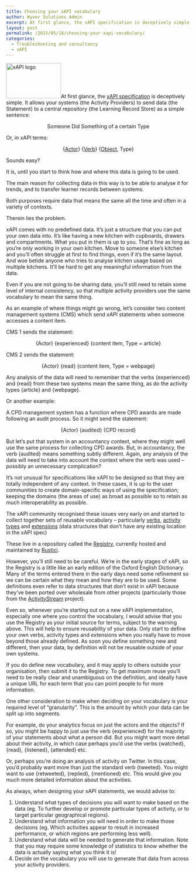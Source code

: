 ```yaml
---
title: Choosing your xAPI vocabulary
author: Wyver Solutions Admin
excerpt: At first glance, the xAPI specification is deceptively simple. But the vocabulary you choose to use within your statements will have a massive impact on the useful information you can pull out of your Learning Record Store reports.
layout: post
permalink: /2015/05/18/choosing-your-xapi-vocabulary/
categories:
  - Troubleshooting and consultancy
  - xAPI
---
```

[<img class="alignright wp-image-1247" src="http://www.wyversolutions.co.uk/cms/wp-content/uploads/2015/01/xAPI-logo.png" alt="xAPI logo" width="150" height="96" />][1]At first glance, the <a href="https://github.com/adlnet/xAPI-Spec/blob/master/xAPI.md" target="_blank">xAPI specification</a> is deceptively simple. It allows your systems (the Activity Providers) to send data (the Statement) to a central repository (the Learning Record Store) as a simple sentence:

<p style="text-align: center;">
  Someone Did Something of a certain Type
</p>

Or, in xAPI terms:

<p style="text-align: center;">
  {<a href="https://github.com/adlnet/xAPI-Spec/blob/master/xAPI.md#actor" target="_blank">Actor</a>} {<a href="https://github.com/adlnet/xAPI-Spec/blob/master/xAPI.md#verb" target="_blank">Verb</a>} {<a href="https://github.com/adlnet/xAPI-Spec/blob/master/xAPI.md#object" target="_blank">Object</a>, Type}
</p>

Sounds easy?

It is, until you start to think how and where this data is going to be used.

The main reason for collecting data in this way is to be able to analyse it for trends, and to transfer learner records between systems.

Both purposes require data that means the same all the time and often in a variety of contexts.

Therein lies the problem.

xAPI comes with no predefined data. It’s just a structure that you can put your own data into. It’s like having a new kitchen with cupboards, drawers and compartments. What you put in them is up to you. That’s fine as long as you’re only working in your own kitchen. Move to someone else’s kitchen and you’ll often struggle at first to find things, even if it’s the same layout. And woe betide anyone who tries to analyse kitchen usage based on multiple kitchens. It’ll be hard to get any meaningful information from the data.

Even if you are not going to be sharing data, you’ll still need to retain some level of internal consistency, so that multiple activity providers use the same vocabulary to mean the same thing.

As an example of where things might go wrong, let’s consider two content management systems (CMS) which send xAPI statements when someone accesses a content item.

CMS 1 sends the statement:

<p style="text-align: center;">
  {Actor} {experienced} {content item, Type = article}
</p>

CMS 2 sends the statement:

<p style="text-align: center;">
  {Actor} {read} {content item, Type = webpage}
</p>

Any analysis of the data will need to remember that the verbs {experienced} and {read} from these two systems mean the same thing, as do the activity types {article} and {webpage}.

Or another example:

A CPD management system has a function where CPD awards are made following an audit process. So it might send the statement:

<p style="text-align: center;">
  {Actor} {audited} {CPD record}
</p>

But let’s put that system in an accountancy context, where they might well use the same process for collecting CPD awards. But, in accountancy, the verb {audited} means something subtly different. Again, any analysis of the data will need to take into account the context where the verb was used – possibly an unnecessary complication?

It’s not unusual for specifications like xAPI to be designed so that they are totally independent of any context. In these cases, it is up to the user communities to create domain-specific ways of using the specification; keeping the domains (the areas of use) as broad as possible so to retain as much interoperability as possible.

The xAPI community recognised these issues very early on and started to collect together sets of reusable vocabulary – particularly <a href="https://registry.tincanapi.com/#home/verbs" target="_blank">verbs</a>, <a href="https://registry.tincanapi.com/#home/activityTypes" target="_blank">activity types</a> and <a href="https://registry.tincanapi.com/#home/extensions" target="_blank">extensions</a> (data structures that don’t have any existing location in the xAPI spec)

These live in a repository called the <a href="https://registry.tincanapi.com" target="_blank">Registry</a>, currently hosted and maintained by <a href="http://rusticisoftware.com/" target="_blank">Rustici</a>.

However, you’ll still need to be careful. We’re in the early stages of xAPI, so the Registry is a little like an early edition of the Oxford English Dictionary. Many of the terms entered there in the early days need some refinement so we can be certain what they mean and how they are to be used. Some definitions even refer to data structures that don’t exist in xAPI because they’ve been ported over wholesale from other projects (particularly those from the <a href="http://activitystrea.ms/" target="_blank">ActivityStream</a> project).

Even so, whenever you’re starting out on a new xAPI implementation, especially one where you control the vocabulary, I would advise that you use the Registry as your initial source for terms, subject to the warning above. This will help to ensure reusability of your data. Only start to define your own verbs, activity types and extensions when you really have to move beyond those already defined. As soon you define something new and different, then your data, by definition will not be reusable outside of your own systems.

If you do define new vocabulary, and it may apply to others outside your organisation, then submit it to the Registry. To get maximum reuse you’ll need to be really clear and unambiguous on the definition, and ideally have a unique URL for each term that you can point people to for more information.

One other consideration to make when deciding on your vocabulary is your required level of “granularity”. This is the amount by which your data can be split up into segments.

For example, do your analytics focus on just the actors and the objects? If so, you might be happy to just use the verb {experienced} for the majority of your statements about what a person did. But you might want more detail about their activity, in which case perhaps you’d use the verbs {watched}, {read}, {listened}, {attended} etc.

Or, perhaps you’re doing an analysis of activity on Twitter. In this case, you’d probably want more than just the standard verb {tweeted}. You might want to use {retweeted}, {replied}, {mentioned} etc. This would give you much more detailed information about the activities.

As always, when designing your xAPI statements, we would advise to:

  1. Understand what types of decisions you will want to make based on the data (eg. To further develop or promote particular types of activity, or to target particular geographical regions).
  2. Understand what information you will need in order to make those decisions (eg. Which activities appear to result in increased performance, or which regions are performing less well).
  3. Understand what data will be needed to generate that information. Note that you may require some knowledge of statistics to know whether the data is actually saying what you think it is!
  4. Decide on the vocabulary you will use to generate that data from across your activity providers.

 [1]: http://www.wyversolutions.co.uk/cms/wp-content/uploads/2015/01/xAPI-logo.png